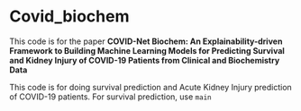# Covid_biochem

This code is for the paper **COVID-Net Biochem: An Explainability-driven Framework
to Building Machine Learning Models for Predicting
Survival and Kidney Injury of COVID-19 Patients from
Clinical and Biochemistry Data**

This code is for doing survival prediction and Acute Kidney Injury prediction of COVID-19 patients. For survival prediction, use ```main```

